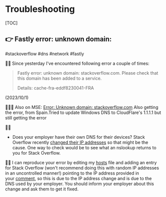 # Troubleshooting

[TOC]



## 👉 Fastly error: unknown domain: 
#stackoverflow #dns #network #fastly

🙋‍♀️ 
Since yesterday I've encountered following error a couple of times:

> Fastly error: unknown domain: stackoverflow.com. Please check that this domain has been added to a service.
> 
> Details: cache-fra-eddf8230041-FRA

(2023/10/1)

🤷🏽‍♂️
Also on MSE: [Error: Unknown domain: stackoverflow.com](https://meta.stackexchange.com/q/393415)
Also getting the error, from Spain.Tried to update Windows DNS to CloudFlare's 1.1.1.1 but still getting the error

👨‍🏫
- Does your employer have their own DNS for their devices? Stack Overflow recently [changed their IP addresses](https://meta.stackexchange.com/questions/393039/stack-exchange-network-sites-ip-addresses-may-change-in-the-coming-weeks) so that might be the cause. One way to check would be to see what an nslookup returns to you for Stack Overflow.


👨‍🏫 
I can reproduce your error by editing my [hosts](https://en.wikipedia.org/wiki/Hosts_(file)) file and adding an entry for Stack Overflow (won't recommend doing this with random IP addresses in an uncontrolled manner!) pointing to the IP address provided in your [comment](https://meta.stackoverflow.com/questions/426682/fastly-error-unknown-domain#comment974285_426682), so this is due to the IP address change and is due to the DNS used by your employer. You should inform your employer about this change and ask them to get it fixed.

[Fastly error: unknown domain: | meta.stackoverflow.com]: https://meta.stackoverflow.com/a/426683/16542494

[How to flush fastly cache]: https://community.platform.sh/t/how-to-flush-the-fastly-cache/484